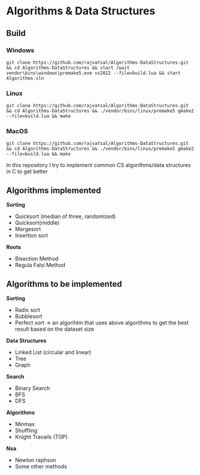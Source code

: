 # Algorithms & Data Structures

## Build

### Windows

```code
git clone https://github.com/rajvatsal/Algorithms-DataStructures.git && cd Algorithms-DataStructures && start /wait vendor\bins\windows\premake5.exe vs2022 --file=build.lua && start Algorithms.sln
```

### Linux

```code
git clone https://github.com/rajvatsal/Algorithms-DataStructures.git && cd Algorithms-DataStructures && ./vendor/bins/linux/premake5 gmake2 --file=build.lua && make
```

### MacOS

```code
git clone https://github.com/rajvatsal/Algorithms-DataStructures.git && cd Algorithms-DataStructures && ./vendor/bins/linux/premake5 gmake2 --file=build.lua && make
```

In this repository I try to implement common CS algorithms/data structures in C to get better

## Algorithms implemented

**Sorting**

- Quicksort (median of three, randomized)
- Quicksort(middle)
- Mergesort
- Insertion sort

**Roots**

- Bisection Method
- Regula Falsi Method

## Algorithms to be implemented

 **Sorting**

- Radix sort
- Bubblesort
- Perfect sort -> an algorihtm that uses above algorithms to get the best result based on the dataset size

**Data Structures**

- Linked List (circular and linear)
- Tree
- Graph

**Search**

- Binary Search
- BFS
- DFS

**Algorithms**
- Minmax
- Shuffling
- Knight Travails (TOP)

**Nsa**

- Newton raphson
- Some other methods
